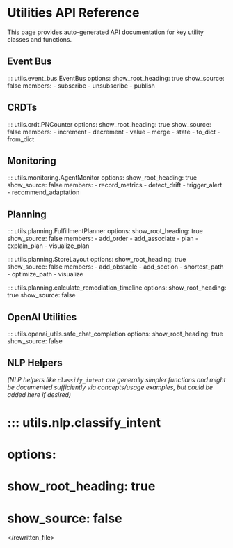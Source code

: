 # Utilities API Reference

This page provides auto-generated API documentation for key utility classes and functions.

## Event Bus

::: utils.event_bus.EventBus
    options:
      show_root_heading: true
      show_source: false
      members:
        - subscribe
        - unsubscribe
        - publish

## CRDTs

::: utils.crdt.PNCounter
    options:
      show_root_heading: true
      show_source: false
      members:
        - increment
        - decrement
        - value
        - merge
        - state
        - to_dict
        - from_dict

## Monitoring

::: utils.monitoring.AgentMonitor
    options:
      show_root_heading: true
      show_source: false
      members:
        - record_metrics
        - detect_drift
        - trigger_alert
        - recommend_adaptation

## Planning

::: utils.planning.FulfillmentPlanner
    options:
      show_root_heading: true
      show_source: false
      members:
        - add_order
        - add_associate
        - plan
        - explain_plan
        - visualize_plan

::: utils.planning.StoreLayout
    options:
      show_root_heading: true
      show_source: false
      members:
        - add_obstacle
        - add_section
        - shortest_path
        - optimize_path
        - visualize

::: utils.planning.calculate_remediation_timeline
    options:
      show_root_heading: true
      show_source: false

## OpenAI Utilities

::: utils.openai_utils.safe_chat_completion
    options:
      show_root_heading: true
      show_source: false

## NLP Helpers

*(NLP helpers like `classify_intent` are generally simpler functions and might be documented sufficiently via concepts/usage examples, but could be added here if desired)*

# ::: utils.nlp.classify_intent
#     options:
#       show_root_heading: true
#       show_source: false


</rewritten_file> 